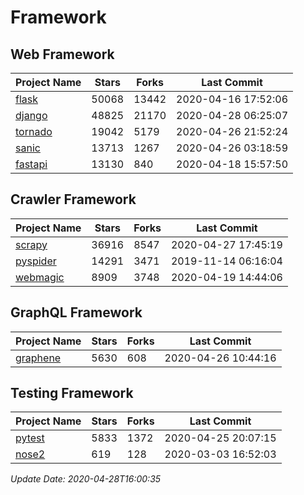 # Framework

## Web Framework

| Project Name | Stars | Forks | Last Commit |
| ------------ | ----- | ----- | ----------- |
| [flask](https://github.com/pallets/flask) | 50068 | 13442 | 2020-04-16 17:52:06 |
| [django](https://github.com/django/django) | 48825 | 21170 | 2020-04-28 06:25:07 |
| [tornado](https://github.com/tornadoweb/tornado) | 19042 | 5179 | 2020-04-26 21:52:24 |
| [sanic](https://github.com/huge-success/sanic) | 13713 | 1267 | 2020-04-26 03:18:59 |
| [fastapi](https://github.com/tiangolo/fastapi) | 13130 | 840 | 2020-04-18 15:57:50 |

## Crawler Framework

| Project Name | Stars | Forks | Last Commit |
| ------------ | ----- | ----- | ----------- |
| [scrapy](https://github.com/scrapy/scrapy) | 36916 | 8547 | 2020-04-27 17:45:19 |
| [pyspider](https://github.com/binux/pyspider) | 14291 | 3471 | 2019-11-14 06:16:04 |
| [webmagic](https://github.com/code4craft/webmagic) | 8909 | 3748 | 2020-04-19 14:44:06 |

## GraphQL Framework

| Project Name | Stars | Forks | Last Commit |
| ------------ | ----- | ----- | ----------- |
| [graphene](https://github.com/graphql-python/graphene) | 5630 | 608 | 2020-04-26 10:44:16 |

## Testing Framework

| Project Name | Stars | Forks | Last Commit |
| ------------ | ----- | ----- | ----------- |
| [pytest](https://github.com/pytest-dev/pytest) | 5833 | 1372 | 2020-04-25 20:07:15 |
| [nose2](https://github.com/nose-devs/nose2) | 619 | 128 | 2020-03-03 16:52:03 |

*Update Date: 2020-04-28T16:00:35*